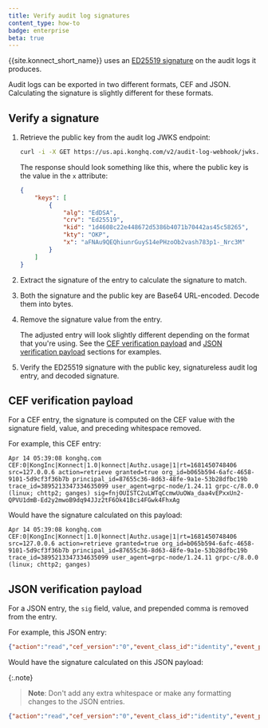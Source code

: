 ```yaml
---
title: Verify audit log signatures
content_type: how-to
badge: enterprise
beta: true
---
```


{{site.konnect_short_name}} uses an [ED25519 signature](https://ed25519.cr.yp.to/) on the audit logs it produces.

Audit logs can be exported in two different formats, CEF and JSON. 
Calculating the signature is slightly different for these formats.

## Verify a signature

1. Retrieve the public key from the audit log JWKS endpoint:

    ```sh
    curl -i -X GET https://us.api.konghq.com/v2/audit-log-webhook/jwks.json
    ```

    The response should look something like this, where the public key is 
    the value in the `x` attribute:

    ```json
    {
        "keys": [
            {
                "alg": "EdDSA",
                "crv": "Ed25519",
                "kid": "1d4608c22e448672d5386b4071b70442as45c58265",
                "kty": "OKP",
                "x": "aFNAu9QEQhiunrGuyS14ePHzoOb2vash783p1-_Nrc3M"
            }
        ]
    }
    ```

1. Extract the signature of the entry to calculate the signature to match. 

1. Both the signature and the public key are Base64 URL-encoded. Decode them into bytes.

1. Remove the signature value from the entry.

   The adjusted entry will look slightly different depending on the format that you're using. 
   See the [CEF verification payload](#cef-verification-payload) and 
   [JSON verification payload](#json-verification-payload) sections for examples.

1. Verify the ED25519 signature with the public key, signatureless audit log entry, and decoded signature.

## CEF verification payload

For a CEF entry, the signature is computed on the CEF value with the signature field, value, and 
preceding whitespace removed. 

For example, this CEF entry:

```
Apr 14 05:39:08 konghq.com CEF:0|KongInc|Konnect|1.0|konnect|Authz.usage|1|rt=1681450748406 src=127.0.0.6 action=retrieve granted=true org_id=b065b594-6afc-4658-9101-5d9cf3f36b7b principal_id=87655c36-8d63-48fe-9a1e-53b28dfbc19b trace_id=3895213347334635099 user_agent=grpc-node/1.24.11 grpc-c/8.0.0 (linux; chttp2; ganges) sig=fnjOUISTC2uLWTqCcmwUuOWa_daa4vEPxxUn2-QPVU1dmB-Ed2y2mwoB9dq94JJz2tF6Ok41Bci4FGwk4FhxAg
```

Would have the signature calculated on this payload:

```
Apr 14 05:39:08 konghq.com CEF:0|KongInc|Konnect|1.0|konnect|Authz.usage|1|rt=1681450748406 src=127.0.0.6 action=retrieve granted=true org_id=b065b594-6afc-4658-9101-5d9cf3f36b7b principal_id=87655c36-8d63-48fe-9a1e-53b28dfbc19b trace_id=3895213347334635099 user_agent=grpc-node/1.24.11 grpc-c/8.0.0 (linux; chttp2; ganges)
```

## JSON verification payload

For a JSON entry, the `sig` field, value, and prepended comma is removed from the entry. 

For example, this JSON entry:

```json
{"action":"read","cef_version":"0","event_class_id":"identity","event_product":"Konnect","event_ts":"2023-04-28T20:52:09Z","event_vendor":"KongInc","event_version":"1.0","granted":true,"name":"Authz.identity-provider","org_id":"b065b594-6afc-4658-9101-5d9cf3f36b7b","principal_id":"87655c36-8d63-48fe-9a1e-53b28dfbc19b","rt":1682715129807,"severity":1,"src":"127.0.0.6","trace_id":3895213347334635099,"user_agent":"grpc-go/1.54.0","sig":"Jm73seSwAiacSBysDmgQ3D_R_1c39_T0Iuus9GqUEnAjCc-UnyKhFgS8jDx5UIl4J6PTCH5ouuPizwnjnMDECg"}
```

Would have the signature calculated on this JSON payload:

{:.note}
> **Note**: Don't add any extra whitespace or make any formatting changes to the JSON entries.

```json
{"action":"read","cef_version":"0","event_class_id":"identity","event_product":"Konnect","event_ts":"2023-04-28T20:52:09Z","event_vendor":"KongInc","event_version":"1.0","granted":true,"name":"Authz.identity-provider","org_id":"b065b594-6afc-4658-9101-5d9cf3f36b7b","principal_id":"87655c36-8d63-48fe-9a1e-53b28dfbc19b","rt":1682715129807,"severity":1,"src":"127.0.0.6","trace_id":3895213347334635099,"user_agent":"grpc-go/1.54.0"}
```
